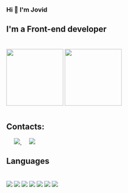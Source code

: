 ### Hi 👋 I'm Jovid

<!--
**jovid1242/jovid1242** is a ✨ _special_ ✨ repository because its `README.md` (this file) appears on your GitHub profile.

Here are some ideas to get you started:

- 🔭 I’m currently working on ...
- 🌱 I’m currently learning ...
- 👯 I’m looking to collaborate on ...
- 🤔 I’m looking for help with ...
- 💬 Ask me about ...
- 📫 How to reach me: ...
- 😄 Pronouns: ...
- ⚡ Fun fact: ...
-->

## I'm a Front-end developer

<p style="margin: 40px 0">
   <a href="https://github-readme-stats.vercel.app/api?username=jovid1242&show_icons=true&theme=radical">
       <img height=150 src="https://github-readme-stats.vercel.app/api?username=jovid1242&show_icons=true&theme=radical"/></a>
   <a href="https://github.com/jovid1242/github-readme-stats">
       <img height=150 src="https://github-readme-stats.vercel.app/api/top-langs/?username=jovid1242&layout=compact"/></a>
</p
  
##
  
 ## Contacts:
  
<p style="margin: 0 20px">
  <a href="https://t.me/+992881070990">
  <img src="https://img.shields.io/badge/Telegram-2CA5E0?style=for-the-badge&logo=telegram&logoColor=white"/>
 </a>
 <a href="https://wa.me/992881070990" style="margin: 0 0 0 20px">
   <img src="https://img.shields.io/badge/WhatsApp-25D366?style=for-the-badge&logo=whatsapp&logoColor=white"/>
 </a> 
</p>

## Languages
<p style="margin: 40px 0; difplay:flex;">
   <img src="https://img.shields.io/badge/JavaScript-323330?style=for-the-badge&logo=javascript&logoColor=F7DF1E"/>
   <img src="https://img.shields.io/badge/React-20232A?style=for-the-badge&logo=react&logoColor=61DAFB"/>  
   <img src="https://img.shields.io/badge/Node.js-339933?style=for-the-badge&logo=nodedotjs&logoColor=white"/>  
   <img src="https://img.shields.io/badge/nuxt.js-00C58E?style=for-the-badge&logo=nuxtdotjs&logoColor=white"/>  
   <img src="https://img.shields.io/badge/Sass-CC6699?style=for-the-badge&logo=sass&logoColor=white"/>
   <img src="https://img.shields.io/badge/CSS3-1572B6?style=for-the-badge&logo=css3&logoColor=white"/>
   <img src="https://img.shields.io/badge/HTML5-E34F26?style=for-the-badge&logo=html5&logoColor=white"/>
</p>

